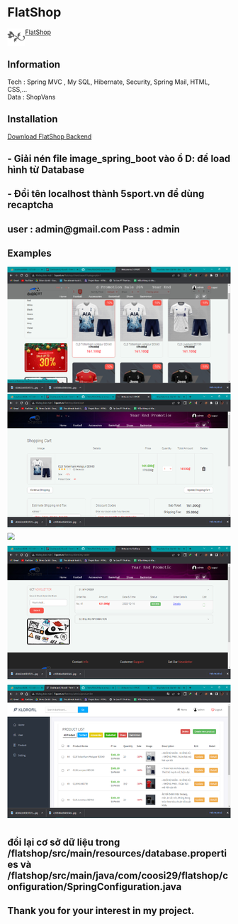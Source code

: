 # FlatShop
<div style="display:flex;">
 <a href="#"><img src="./images/favicon.png" style="height:40px; float: left;"/></a>
<a href="#">FlatShop</a>
</div>

<h2>Information</h2>
Tech : Spring MVC , My SQL, Hibernate, Security, Spring Mail, HTML, CSS,...<br/>
Data : ShopVans <br/>

<h2>Installation</h2>
 <a href="https://github.com/quanghavan29/FlatShop">Download FlatShop Backend</a><br/>
<h2> - Giải nén file image_spring_boot vào ổ D: để load hình từ Database</h2>
<h2> - Đổi tên localhost thành 5sport.vn để dùng recaptcha</h2>
<h2>user : admin@gmail.com
Pass : admin
</h2>
<h2>Examples</h2>
<img src="./images/clienthome.png" style="height:300px , margin-bottom:10px"/>
<img src="./images/cart.png" style="height:300px ; margin-bottom:10px"/>

<img src="./images/myinfo.png" style="height:300px; margin-bottom:10px"/>
<img src="./images/myorder.png" style="height:300px;margin-bottom:10px"/>
<img src="./images/adminhome.png" style="height:300px;margin-bottom:10px"/>
<h2>đổi lại cơ sở dữ liệu trong /flatshop/src/main/resources/database.properties và /flatshop/src/main/java/com/coosi29/flatshop/configuration/SpringConfiguration.java</h2>


<h2>Thank you for your interest in my project.</h2>
